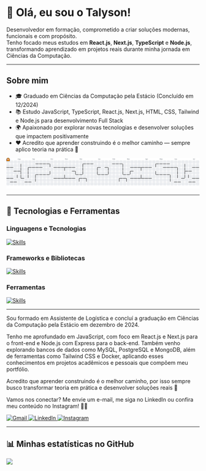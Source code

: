 # 💜 Olá, eu sou o Talyson!

<p align="left">
  Desenvolvedor em formação, comprometido a criar soluções modernas, funcionais e com propósito.<br>
  Tenho focado meus estudos em <strong>React.js</strong>, <strong>Next.js</strong>, <strong>TypeScript</strong> e <strong>Node.js</strong>, transformando aprendizado em projetos reais durante minha jornada em Ciências da Computação.
</p>

---

## Sobre mim

 - 🎓 Graduado em Ciências da Computação pela Estácio (Concluído em 12/2024)  
- 📚 Estudo JavaScript, TypeScript, React.js, Next.js, HTML, CSS, Tailwind e Node.js para desenvolvimento Full Stack  
- 🌍 Apaixonado por explorar novas tecnologias e desenvolver soluções que impactem positivamente  
- ❤️ Acredito que aprender construindo é o melhor caminho — sempre aplico teoria na prática 🚀

<picture>
  <source media="(prefers-color-scheme: dark)" srcset="https://raw.githubusercontent.com/eduardavieira-dev/eduardavieira-dev/output/pacman-contribution-graph-dark.svg">
  <source media="(prefers-color-scheme: light)" srcset="https://raw.githubusercontent.com/eduardavieira-dev/eduardavieira-dev/output/pacman-contribution-graph.svg">
  <img alt="pacman contribution graph" src="https://raw.githubusercontent.com/eduardavieira-dev/eduardavieira-dev/output/pacman-contribution-graph.svg">
</picture>

---

## 🚀 Tecnologias e Ferramentas

### Linguagens e Tecnologias  
[![Skills](https://skillicons.dev/icons?i=html,css,js,ts)](https://skillicons.dev)

### Frameworks e Bibliotecas  
[![Skills](https://skillicons.dev/icons?i=react,nextjs,typescript,nodejs,express,mysql,postgres,mongodb)](https://skillicons.dev)

### Ferramentas  
[![Skills](https://skillicons.dev/icons?i=git,github,vscode,postman,tailwind)](https://skillicons.dev)

---

Sou formado em Assistente de Logística e concluí a graduação em Ciências da Computação pela Estácio em dezembro de 2024.

Tenho me aprofundado em JavaScript, com foco em React.js e Next.js para o front-end e Node.js com Express para o back-end. Também venho explorando bancos de dados como MySQL, PostgreSQL e MongoDB, além de ferramentas como Tailwind CSS e Docker, aplicando esses conhecimentos em projetos acadêmicos e pessoais que compõem meu portfólio.

Acredito que aprender construindo é o melhor caminho, por isso sempre busco transformar teoria em prática e desenvolver soluções reais 🚀

Vamos nos conectar? Me envie um e-mail, me siga no LinkedIn ou confira meu conteúdo no Instagram! 💌✨

<p align="left">
  <a href="mailto:ribeirocruzps99@gmail.com" title="Enviar e-mail">
    <img src="https://img.shields.io/badge/-Gmail-FF0000?style=flat-square&labelColor=FF0000&logo=gmail&logoColor=white" alt="Gmail"/>
  </a>
  <a href="https://www.linkedin.com/in/talyson-cruz-ribeiro-242b6823b/" title="LinkedIn">
    <img src="https://img.shields.io/badge/-LinkedIn-0e76a8?style=flat-square&logo=linkedin&logoColor=white" alt="LinkedIn"/>
  </a>
  <a href="https://www.instagram.com/talyson_cruz/" title="Instagram">
    <img src="https://img.shields.io/badge/-Instagram-DF0174?style=flat-square&labelColor=DF0174&logo=instagram&logoColor=white" alt="Instagram"/>
  </a>
</p>

---

## 📊 Minhas estatísticas no GitHub

<a href="https://github.com/TalysonCruz">
  <img height="180em" src="https://github-readme-stats.vercel.app/api/top-langs/?username=TalysonCruz&layout=compact&langs_count=6&theme=radical" />
</a>
